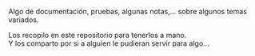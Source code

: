 Algo de documentación, pruebas, algunas notas,... sobre algunos temas variados.

Los recopilo en este repositorio para tenerlos a mano.  
Y los comparto por si a alguien le pudieran servir para algo...
